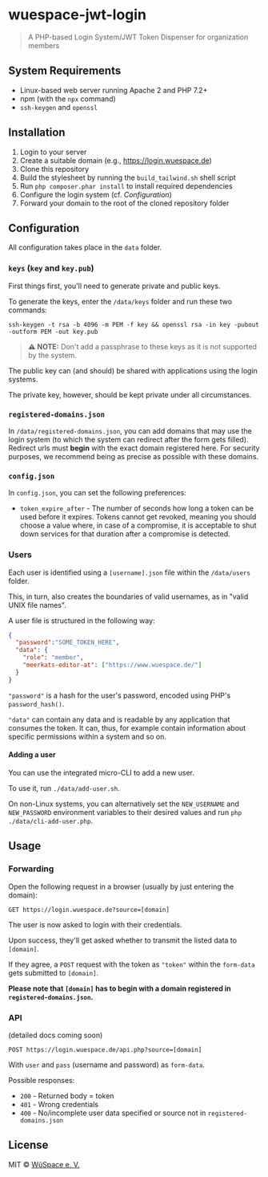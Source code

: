 # wuespace-jwt-login

> A PHP-based Login System/JWT Token Dispenser for organization members

## System Requirements
- Linux-based web server running Apache 2 and PHP 7.2+
- npm (with the `npx` command)
- `ssh-keygen` and `openssl`

## Installation

1. Login to your server
2. Create a suitable domain (e.g., https://login.wuespace.de)
3. Clone this repository
4. Build the stylesheet by running the `build_tailwind.sh` shell script
5. Run `php composer.phar install` to install required dependencies
6. Configure the login system (cf. *Configuration*)
7. Forward your domain to the root of the cloned repository folder

## Configuration
All configuration takes place in the `data` folder.

### `keys` (`key` and `key.pub`)
First things first, you'll need to generate private and public keys.

To generate the keys, enter the `/data/keys` folder and run these two commands:

```shell
ssh-keygen -t rsa -b 4096 -m PEM -f key && openssl rsa -in key -pubout -outform PEM -out key.pub
```
> **:warning: NOTE:** Don't add a passphrase to these keys as it is not supported by the system.

The public key can (and should) be shared with applications using the login systems.

The private key, however, should be kept private under all circumstances.


### `registered-domains.json`

In `/data/registered-domains.json`, you can add domains that may use the login system (to which the system can redirect 
after the form gets filled). Redirect urls must **begin** with the exact domain registered here.
For security purposes, we recommend being as precise as possible with these domains.

### `config.json`

In `config.json`, you can set the following preferences:

- `token_expire_after` - The number of seconds how long a token can be used before it expires.
  Tokens cannot get revoked, meaning you should choose a value where, in case of a compromise,
  it is acceptable to shut down services for that duration after a compromise is detected.

### Users
Each user is identified using a `[username].json` file within the `/data/users` folder.

This, in turn, also creates the boundaries of valid usernames, as in "valid UNIX file names".

A user file is structured in the following way:

```json
{
  "password":"SOME_TOKEN_HERE",
  "data": {
    "role": "member",
    "meerkats-editor-at": ["https://www.wuespace.de/"]
  }
}
```

`"password"` is a hash for the user's password, encoded using PHP's `password_hash()`.

`"data"` can contain any data and is readable by any application that consumes the token. It can, thus, for example
contain information about specific permissions within a system and so on.

#### Adding a user

You can use the integrated micro-CLI to add a new user.

To use it, run `./data/add-user.sh`.

On non-Linux systems, you can alternatively set the `NEW_USERNAME` and
`NEW_PASSWORD` environment variables to their desired values and run
`php ./data/cli-add-user.php`.

## Usage

### Forwarding

Open the following request in a browser (usually by just entering the domain):

```http request
GET https://login.wuespace.de?source=[domain]
```

The user is now asked to login with their credentials.

Upon success, they'll get asked whether to transmit the listed data to `[domain]`.

If they agree, a `POST` request with the token as `"token"` within the `form-data` gets submitted to `[domain]`.

**Please note that `[domain]` has to begin with a domain registered in `registered-domains.json`.**

### API
(detailed docs coming soon)

```http request
POST https://login.wuespace.de/api.php?source=[domain]
```

With `user` and `pass` (username and password) as `form-data`.

Possible responses:
- `200` - Returned body = token
- `401` - Wrong credentials
- `400` - No/incomplete user data specified or source not in `registered-domains.json`

## License

MIT © [WüSpace e. V.](https://www.wuespace.de)
